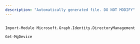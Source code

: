 ```yaml
---
description: "Automatically generated file. DO NOT MODIFY"
---
```


```powershellv1

Import-Module Microsoft.Graph.Identity.DirectoryManagement

Get-MgDevice

```